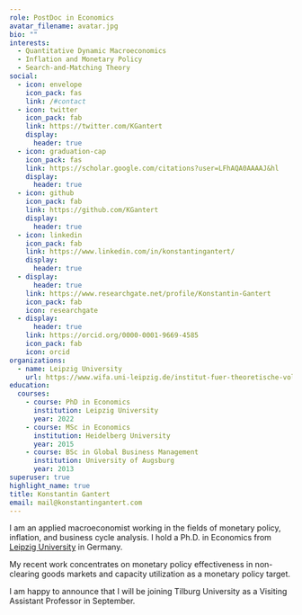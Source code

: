 ```yaml
---
role: PostDoc in Economics
avatar_filename: avatar.jpg
bio: ""
interests:
  - Quantitative Dynamic Macroeconomics
  - Inflation and Monetary Policy
  - Search-and-Matching Theory
social:
  - icon: envelope
    icon_pack: fas
    link: /#contact
  - icon: twitter
    icon_pack: fab
    link: https://twitter.com/KGantert
    display:
      header: true
  - icon: graduation-cap
    icon_pack: fas
    link: https://scholar.google.com/citations?user=LFhAQA0AAAAJ&hl
    display:
      header: true
  - icon: github
    icon_pack: fab
    link: https://github.com/KGantert
    display:
      header: true
  - icon: linkedin
    icon_pack: fab
    link: https://www.linkedin.com/in/konstantingantert/
    display:
      header: true
  - display:
      header: true
    link: https://www.researchgate.net/profile/Konstantin-Gantert
    icon_pack: fab
    icon: researchgate
  - display:
      header: true
    link: https://orcid.org/0000-0001-9669-4585
    icon_pack: fab
    icon: orcid
organizations:
  - name: Leipzig University
    url: https://www.wifa.uni-leipzig.de/institut-fuer-theoretische-volkswirtschaftslehre/professuren/makrooekonomik
education:
  courses:
    - course: PhD in Economics
      institution: Leipzig University
      year: 2022
    - course: MSc in Economics
      institution: Heidelberg University
      year: 2015
    - course: BSc in Global Business Management
      institution: University of Augsburg
      year: 2013
superuser: true
highlight_name: true
title: Konstantin Gantert
email: mail@konstantingantert.com
---
```

I am an applied macroeconomist working in the fields of monetary policy, inflation, and business cycle analysis. I hold a Ph.D. in Economics from [Leipzig University](https://www.wifa.uni-leipzig.de/institut-fuer-theoretische-volkswirtschaftslehre/professuren/makrooekonomik) in Germany.

My recent work concentrates on monetary policy effectiveness in non-clearing goods markets and capacity utilization as a monetary policy target.

I am happy to announce that I will be joining Tilburg University as a Visiting Assistant Professor in September.
